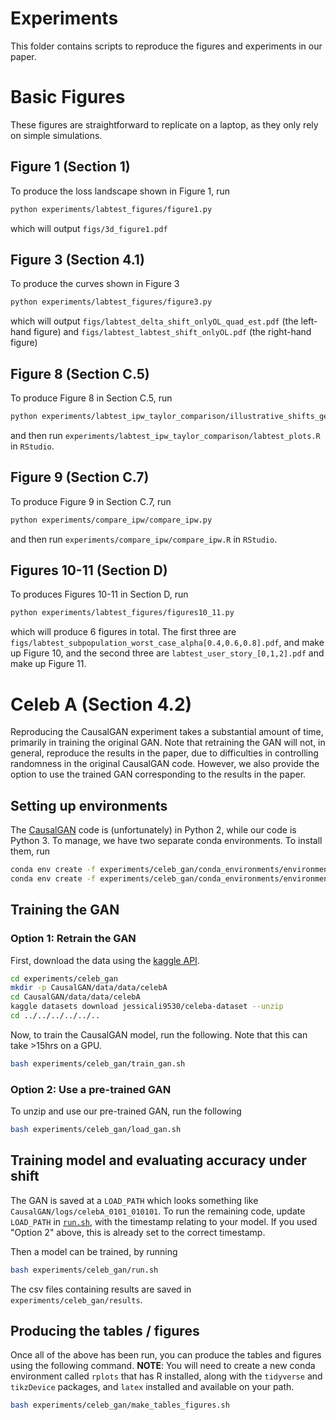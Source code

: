 # Experiments

This folder contains scripts to reproduce the figures and experiments in our paper.

# Basic Figures 
These figures are straightforward to replicate on a laptop, as they only rely on simple simulations.

## Figure 1 (Section 1)

To produce the loss landscape shown in Figure 1, run
```bash
python experiments/labtest_figures/figure1.py
```
which will output `figs/3d_figure1.pdf`

## Figure 3 (Section 4.1)

To produce the curves shown in Figure 3
```bash
python experiments/labtest_figures/figure3.py
```
which will output `figs/labtest_delta_shift_onlyOL_quad_est.pdf` (the left-hand figure) and `figs/labtest_labtest_shift_onlyOL.pdf` (the right-hand figure)

## Figure 8 (Section C.5)
To produce Figure 8 in Section C.5, run
```bash
python experiments/labtest_ipw_taylor_comparison/illustrative_shifts_get_variance.py
```
and then run `experiments/labtest_ipw_taylor_comparison/labtest_plots.R` in `RStudio`. 

## Figure 9 (Section C.7)
To produce Figure 9 in Section C.7, run
```bash
python experiments/compare_ipw/compare_ipw.py
```
and then run `experiments/compare_ipw/compare_ipw.R` in `RStudio`. 

## Figures 10-11 (Section D)
To produces Figures 10-11 in Section D, run 
```bash
python experiments/labtest_figures/figures10_11.py
```
which will produce 6 figures in total.  The first three are `figs/labtest_subpopulation_worst_case_alpha[0.4,0.6,0.8].pdf`, and make up Figure 10, and the second three are `labtest_user_story_[0,1,2].pdf` and make up Figure 11.

# Celeb A (Section 4.2)

Reproducing the CausalGAN experiment takes a substantial amount of time, primarily in training the original GAN. Note that retraining the GAN will not, in general, reproduce the results in the paper, due to difficulties in controlling randomness in the original CausalGAN code.  However, we also provide the option to use the trained GAN corresponding to the results in the paper.

## Setting up environments

The [CausalGAN](https://github.com/mkocaoglu/CausalGAN) code is (unfortunately) in Python 2, while our code is Python 3. To manage, we have two separate conda environments. To install them, run
```bash
conda env create -f experiments/celeb_gan/conda_environments/environment_CausalGAN.yml
conda env create -f experiments/celeb_gan/conda_environments/environment_shift_gradient.yml
```

## Training the GAN

### Option 1: Retrain the GAN

First, download the data using the [kaggle API](https://github.com/Kaggle/kaggle-api). 
```bash
cd experiments/celeb_gan
mkdir -p CausalGAN/data/data/celebA
cd CausalGAN/data/data/celebA
kaggle datasets download jessicali9530/celeba-dataset --unzip
cd ../../../../../..
```

Now, to train the CausalGAN model, run the following.  Note that this can take >15hrs on a GPU.
```bash
bash experiments/celeb_gan/train_gan.sh
```

### Option 2: Use a pre-trained GAN

To unzip and use our pre-trained GAN, run the following
```bash
bash experiments/celeb_gan/load_gan.sh
```

## Training model and evaluating accuracy under shift

The GAN is saved at a `LOAD_PATH` which looks something like `CausalGAN/logs/celebA_0101_010101`. To run the remaining code, update `LOAD_PATH` in [`run.sh`](some_bash_scripts/run.sh), with the timestamp relating to your model.  If you used "Option 2" above, this is already set to the correct timestamp.

Then a model can be trained, by running
```bash
bash experiments/celeb_gan/run.sh
```
The csv files containing results are saved in `experiments/celeb_gan/results`.

## Producing the tables / figures

Once all of the above has been run, you can produce the tables and figures using the following command.  **NOTE**: You will need to create a new conda environment called `rplots` that has R installed, along with the `tidyverse` and `tikzDevice` packages, and `latex` installed and available on your path.
```bash
bash experiments/celeb_gan/make_tables_figures.sh
```

